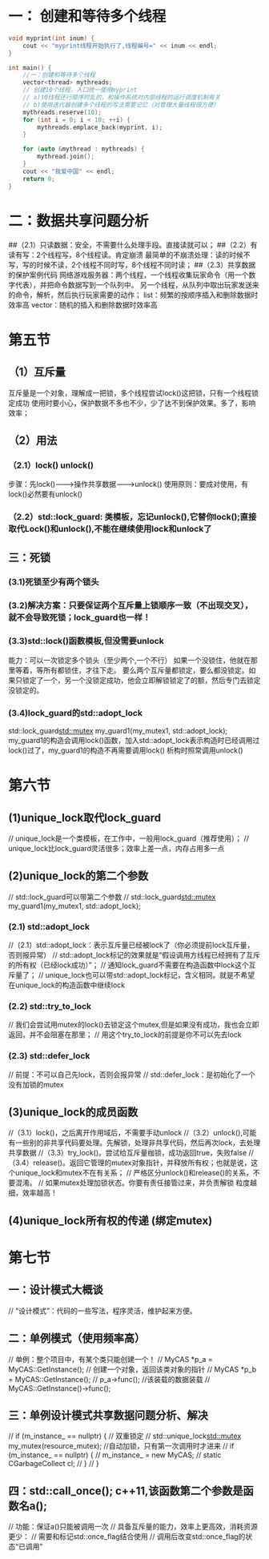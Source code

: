 # 一： 创建和等待多个线程
```c++
void myprint(int inum) {
    cout << "myprint线程开始执行了,线程编号=" << inum << endl;
}

int main() {
    //一：创建和等待多个线程
    vector<thread> mythreads;
    // 创建10个线程，入口统一使用myprint
    // a)10线程还行顺序时乱的，和操作系统对内部线程的运行调度机制有关
    // b)使用迭代器创建多个线程的写法需要记忆（对管理大量线程很方便）
    mythreads.reserve(10);
    for (int i = 0; i < 10; ++i) {
        mythreads.emplace_back(myprint, i);
    }

    for (auto &mythread : mythreads) {
        mythread.join();
    }
    cout << "我爱中国" << endl;
    return 0;
}
```

# 二：数据共享问题分析
##（2.1）只读数据：安全，不需要什么处理手段。直接读就可以；
##（2.2）有读有写：2个线程写，8个线程读。肯定崩溃
最简单的不崩溃处理：读的时候不写，写的时候不读，2个线程不同时写，8个线程不同时读；
##（2.3）共享数据的保护案例代码
网络游戏服务器：两个线程，一个线程收集玩家命令（用一个数字代表），并把命令数据写到一个队列中。
另一个线程，从队列中取出玩家发送来的命令，解析，然后执行玩家需要的动作；
list：频繁的按顺序插入和删除数据时效率高
vector：随机的插入和删除数据时效率高

# 第五节
## （1）互斥量
 互斥量是一个对象，理解成一把锁，多个线程尝试lock()这把锁，只有一个线程锁定成功
 使用时要小心，保护数据不多也不少，少了达不到保护效果。多了，影响效率；
## （2）用法
### （2.1）lock() unlock()
 步骤：先lock()--->操作共享数据--->unlock()
 使用原则：要成对使用，有lock()必然要有unlock()
### （2.2）std::lock_guard: 类模板，忘记unlock(),它替你lock();直接取代Lock()和unlock(),不能在继续使用lock和unlock了
## 三：死锁
### (3.1)死锁至少有两个锁头
### (3.2)解决方案：只要保证两个互斥量上锁顺序一致（不出现交叉），就不会导致死锁；lock_guard也一样！
### (3.3)std::lock()函数模板,但没需要unlock
 能力：可以一次锁定多个锁头（至少两个,一个不行）
 如果一个没锁住，他就在那里等着，等所有都锁住，才往下走。
 要么两个互斥量都锁定，要么都没锁定。如果只锁定了一个，另一个没锁定成功，他会立即解锁锁定了的额，然后专门去锁定没锁定的。
### (3.4)lock_guard的std::adopt_lock
 std::lock_guard<std::mutex> my_guard1(my_mutex1, std::adopt_lock);
 my_guard1的构造会调用lock()函数，加入std::adopt_lock表示构造时已经调用过lock()过了，my_guard1的构造不再需要调用lock()
 析构时照常调用unlock()

# 第六节
## (1)unique_lock取代lock_guard
// unique_lock是一个类模板，在工作中，一般用lock_guard（推荐使用）；
// unique_lock比lock_guard灵活很多；效率上差一点，内存占用多一点
## (2)unique_lock的第二个参数
// std::lock_guard可以带第二个参数
// std::lock_guard<std::mutex> my_guard1(my_mutex1, std::adopt_lock);
### (2.1) std::adopt_lock
//（2.1）std::adopt_lock：表示互斥量已经被lock了（你必须提前lock互斥量，否则报异常）
// std::adopt_lock标记的效果就是“假设调用方线程已经拥有了互斥的所有权（已经lock成功）”；
// 通知lock_guard不需要在构造函数中lock这个互斥量了；
// unique_lock也可以带std::adopt_lock标记，含义相同。就是不希望在unique_lock的构造函数中继续lock
### (2.2) std::try_to_lock
// 我们会尝试用mutex的lock()去锁定这个mutex,但是如果没有成功，我也会立即返回，并不会阻塞在那里；
// 用这个try_to_lock的前提是你不可以先去lock
### (2.3) std::defer_lock
// 前提：不可以自己先lock，否则会报异常
// std::defer_lock：是初始化了一个没有加锁的mutex
## (3)unique_lock的成员函数
//（3.1）lock()，之后离开作用域后，不需要手动unlock
//（3.2）unlock(),可能有一些别的非共享代码要处理。先解锁，处理非共享代码，然后再次lock，去处理共享数据
//（3.3）try_lock()。尝试给互斥量枷锁，成功返回true，失败false
//（3.4）release()。返回它管理的mutex对象指针，并释放所有权；也就是说，这个unique_lock和mutex不在有关系；
// 严格区分unlock()和release()的关系，不要混淆。
// 如果mutex处理加锁状态。你要有责任接管过来，并负责解锁
粒度越细，效率越高！
## (4)unique_lock所有权的传递 (绑定mutex)

# 第七节
## 一：设计模式大概谈
// “设计模式”：代码的一些写法，程序灵活，维护起来方便。

## 二：单例模式（使用频率高）
// 单例：整个项目中，有某个类只能创建一个！
//    MyCAS *p_a = MyCAS::GetInstance(); // 创建一个对象，返回该类对象的指针
//    MyCAS *p_b = MyCAS::GetInstance();
//    p_a->func(); //该装载的数据装载
//    MyCAS::GetInstance()->func();

## 三：单例设计模式共享数据问题分析、解决
//        if (m_instance_ == nullptr) { // 双重锁定
//            std::unique_lock<std::mutex> my_mutex(resource_mutex); //自动加锁，只有第一次调用时才进来
//            if (m_instance_ == nullptr) {
//                m_instance_ = new MyCAS;
//                static CGarbageCollect cl;
//            }
//        }

## 四：std::call_once(); c++11,该函数第二个参数是函数名a();
// 功能：保证a()只能被调用一次
// 具备互斥量的能力，效率上更高效，消耗资源更少：
// 需要和标记std::once_flag结合使用
// 调用后改变std::once_flag的状态“已调用”